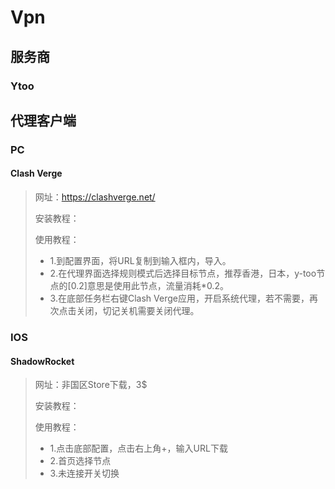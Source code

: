 # Vpn

## 服务商

### Ytoo

## 代理客户端

### PC

#### Clash Verge

> 网址：https://clashverge.net/
>
> 安装教程：
>
> 使用教程：
>
> - 1.到配置界面，将URL复制到输入框内，导入。
> - 2.在代理界面选择规则模式后选择目标节点，推荐香港，日本，y-too节点的[0.2]意思是使用此节点，流量消耗*0.2。
> - 3.在底部任务栏右键Clash Verge应用，开启系统代理，若不需要，再次点击关闭，切记关机需要关闭代理。

### IOS

#### ShadowRocket

> 网址：非国区Store下载，3$
>
> 安装教程：
>
> 使用教程：
>
> - 1.点击底部配置，点击右上角+，输入URL下载
> - 2.首页选择节点
> - 3.未连接开关切换

